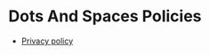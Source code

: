 # Dots And Spaces Policies

- [Privacy policy](https://github.com/Dots-and-Spaces/Policies/blob/master/PrivacyPolicy.md)
